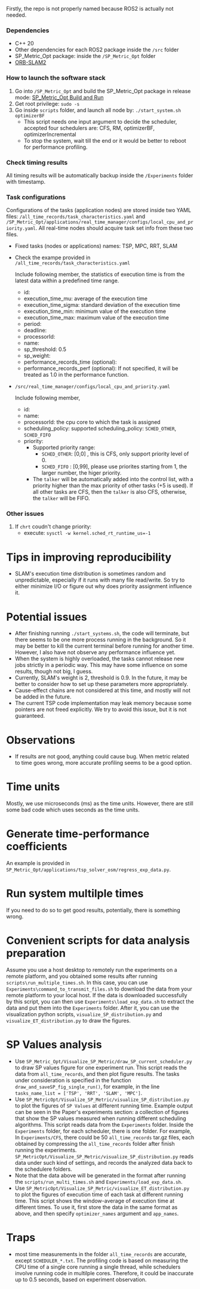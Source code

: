 Firstly, the repo is not properly named because ROS2 is actually not needed.

### Dependencies
- C++ 20
- Other dependencies for each ROS2 package inside the `/src` folder
- SP_Metric_Opt package: inside the `/SP_Metric_Opt` folder
- [ORB-SLAM2](https://github.com/zephyr06/ORB_SLAM2)

### How to launch the software stack
1. Go into `/SP_Metric_Opt` and build the SP_Metric_Opt package in release mode: [SP_Metric_Opt Build and Run](https://github.com/zephyr06/ROS2-SP-APPs/tree/main/SP_Metric_Opt#build-and-run)
1. Get root privilege: `sudo -s`
1. Go inside `scripts` folder, and launch all node by: `./start_system.sh optimizerBF`
    - This script needs one input argument to decide the scheduler, accepted four schedulers are: CFS, RM, optimizerBF, optimizerIncremental
    - To stop the system, wait till the end or it would be better to reboot for performance profiling.

### Check timing results
All timing results will be automatically backup inside the `/Experiments` folder with timestamp.

### Task configurations
Configurations of the tasks (application nodes) are stored inside two YAML files: `/all_time_records/task_characteristics.yaml` and `/SP_Metric_Opt/applications/real_time_manager/configs/local_cpu_and_priority.yaml`. All real-time nodes should acquire task set info from these two files. 

- Fixed tasks (nodes or applications) names: TSP, MPC, RRT, SLAM
- Check the exampe provided in `/all_time_records/task_characteristics.yaml`

    Include following member, the statistics of execution time is from the latest data within a predefined time range.
    - id:
    - execution_time_mu: average of the execution time
    - execution_time_sigma: standard deviation of the execution time
    - execution_time_min: minimum value of the execution time
    - execution_time_max: maximum value of the execution time
    - period:
    - deadline:
    - processorId:
    - name:
    - sp_threshold: 0.5
    - sp_weight: 
    - performance_records_time (optional): 
    - performance_records_perf (optional): If not specified, it will be treated as 1.0 in the performance function.

- `/src/real_time_manager/configs/local_cpu_and_priority.yaml`

    Include following member, 
    - id:
    - name:
    - processorId: the cpu core to which the task is assigned
    - scheduling_policy: supported scheduling_policy: `SCHED_OTHER`, `SCHED_FIFO`
    - priority: 
        - Supported priority range:
            - `SCHED_OTHER`: [0,0] , this is CFS, only support priority level of 0.
            - `SCHED_FIFO` : [0,99], please use priorites starting from 1, the larger number, the higer priority.
        - The `talker` will be automatically added into the control list, with a priority higher than the max priority of other tasks (+5 is used). If all other tasks are CFS, then the `talker` is also CFS, otherwise, the `talker` will be FIFO.

### Other issues

1. If `chrt` coudn't change priority:
    - execute: `sysctl -w kernel.sched_rt_runtime_us=-1`

# Tips in improving reproducibility
- SLAM's execution time distribution is sometimes random and unpredictable, especially if it runs with many file read/write. So try to either minimize I/O or figure out why does priority assignment influence it.

# Potential issues
- After finishing running `./start_systems.sh`, the code will terminate, but there seems to be one more process running in the background. So it may be better to kill the current terminal before running for another time. However, I also have not observe any performance influence yet.
- When the system is highly overloaded, the tasks cannot release new jobs strictly in a periodic way. This may have some influence on some results, though not big, I guess.
- Currently, SLAM's weight is 2, threshold is 0.9. In the future, it may be better to consider how to set up these parameters more appropriately.
- Cause-effect chains are not considered at this time, and mostly will not be added in the future.
- The current TSP code implementation may leak memory because some pointers are not freed explicitly. We try to avoid this issue, but it is not guaranteed.

# Observations
- If results are not good, anything could cause bug. When metric related to time goes wrong, more accurate profiling seems to be a good option.

# Time units
Mostly, we use microseconds (ms) as the time units. However, there are still some bad code which uses seconds as the time units.

# Generate time-performance coefficients
An example is provided in `SP_Metric_Opt/applications/tsp_solver_osm/regress_exp_data.py`.

# Run system multilple times
If you need to do so to get good results, potentially, there is something wrong. 

# Convenient scripts for data analysis preparation
Assume you use a host desktop to remotely run the experiments on a remote platform, and you obtained some results after running `scripts\run_multiple_times.sh`. In this case, you can use `Experiments\command_to_transmit_files.sh` to download the data from your remote platform to your local host. If the data is downloaded successfully by this script, you can then use `Experiments\load_exp_data.sh` to extract the data and put them into the `Experiments` folder. After it, you can use the visualization python scripts, `visualize_SP_distribution.py` and `visualize_ET_distribution.py` to draw the figures.

# SP Values analysis
- Use `SP_Metric_Opt/Visualize_SP_Metric/draw_SP_current_scheduler.py` to draw SP values figure for one experiment run. This script reads the data from `all_time_records`, and then plot figure results. The tasks under consideration is specified in the function `draw_and_saveSP_fig_single_run()`, for example, in the line `tasks_name_list = ['TSP', 'RRT', 'SLAM', 'MPC']`.
- Use `SP_MetricOpt/Visualize_SP_Metric/visualize_SP_distribution.py` to plot the figures of `SP Values` at different running time. Example output can be seen in the Paper's experiments section: a collection of figures that show the SP values measured when running different scheduling algorithms. This script reads data from the `Experiments` folder. Inside the `Experiments` folder, for each scheduler, there is one folder. For example, In `Experiments/CFS`, there could be 50 `all_time_records` tar.gz files, each obtained by compressing the `all_time_records` folder after finish running the experiments. `SP_MetricOpt/Visualize_SP_Metric/visualize_SP_distribution.py` reads data under such kind of settings, and records the analyzed data back to the schedulere folders.
- Note that the data above will be generated in the format after running the `scripts/run_multi_times.sh` and `Experiments/load_exp_data.sh`. 
- Use `SP_MetricOpt/Visualize_SP_Metric/visualize_ET_distribution.py` to plot the figures of execution time of each task at different running time. This script shows the window-average of execution time at different times. To use it, first store the data in the same format as above, and then specify `optimizer_names` argument and `app_names`.

# Traps
- most time measurements in the folder `all_time_records` are accurate, except `SCHEDULER_*.txt`. The profiling code is based on measuring the CPU time of a single core running a single thread, while schedulers involve running code in multilple cores. Therefore, it could be inaccurate up to 0.5 seconds, based on experiment observation.
